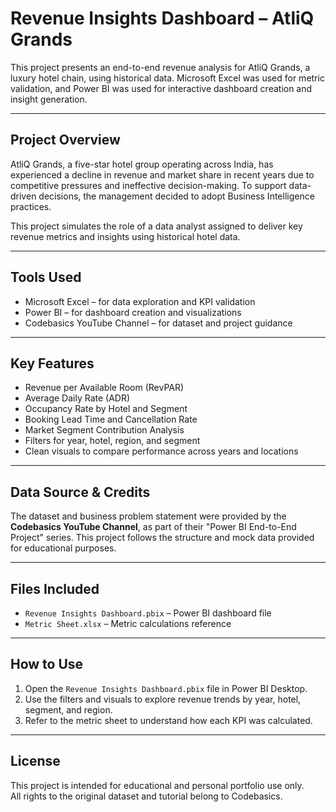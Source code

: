 # Revenue Insights Dashboard – AtliQ Grands

This project presents an end-to-end revenue analysis for AtliQ Grands, a luxury hotel chain, using historical data. Microsoft Excel was used for metric validation, and Power BI was used for interactive dashboard creation and insight generation.

---

## Project Overview

AtliQ Grands, a five-star hotel group operating across India, has experienced a decline in revenue and market share in recent years due to competitive pressures and ineffective decision-making. To support data-driven decisions, the management decided to adopt Business Intelligence practices.

This project simulates the role of a data analyst assigned to deliver key revenue metrics and insights using historical hotel data.

---

## Tools Used

- Microsoft Excel – for data exploration and KPI validation  
- Power BI – for dashboard creation and visualizations  
- Codebasics YouTube Channel – for dataset and project guidance

---

## Key Features

- Revenue per Available Room (RevPAR)  
- Average Daily Rate (ADR)  
- Occupancy Rate by Hotel and Segment  
- Booking Lead Time and Cancellation Rate  
- Market Segment Contribution Analysis  
- Filters for year, hotel, region, and segment  
- Clean visuals to compare performance across years and locations

---

## Data Source & Credits

The dataset and business problem statement were provided by the **Codebasics YouTube Channel**, as part of their "Power BI End-to-End Project" series. This project follows the structure and mock data provided for educational purposes.

---

## Files Included

- `Revenue Insights Dashboard.pbix` – Power BI dashboard file  
- `Metric Sheet.xlsx` – Metric calculations reference

---

## How to Use

1. Open the `Revenue Insights Dashboard.pbix` file in Power BI Desktop.  
2. Use the filters and visuals to explore revenue trends by year, hotel, segment, and region.  
3. Refer to the metric sheet to understand how each KPI was calculated.

---

## License

This project is intended for educational and personal portfolio use only.  
All rights to the original dataset and tutorial belong to Codebasics.
